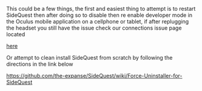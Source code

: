This could be a few things, the first and easiest thing to attempt is to restart SideQuest then after doing so to disable then re enable developer mode in the Oculus mobile application on a cellphone or tablet, if after replugging the headset you still have the issue check our connections issue page located 

[here](https://github.com/the-expanse/SideQuest/wiki/I-am-having-issues-Connecting-,-what-do-i-do%3F#having-issues)

Or attempt to clean install SideQuest from scratch by following the directions in the link below

https://github.com/the-expanse/SideQuest/wiki/Force-Uninstaller-for-SideQuest